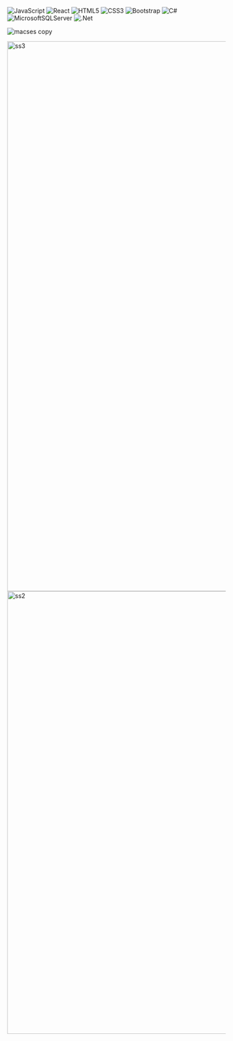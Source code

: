 ![JavaScript](https://img.shields.io/badge/javascript-%23323330.svg?style=for-the-badge&logo=javascript&logoColor=%23F7DF1E)
![React](https://img.shields.io/badge/react-%2320232a.svg?style=for-the-badge&logo=react&logoColor=%2361DAFB)
![HTML5](https://img.shields.io/badge/html5-%23E34F26.svg?style=for-the-badge&logo=html5&logoColor=white)
![CSS3](https://img.shields.io/badge/css3-%231572B6.svg?style=for-the-badge&logo=css3&logoColor=white)
![Bootstrap](https://img.shields.io/badge/bootstrap-%238511FA.svg?style=for-the-badge&logo=bootstrap&logoColor=white)
![C#](https://img.shields.io/badge/c%23-%23239120.svg?style=for-the-badge&logo=csharp&logoColor=white)
![MicrosoftSQLServer](https://img.shields.io/badge/Microsoft%20SQL%20Server-CC2927?style=for-the-badge&logo=microsoft%20sql%20server&logoColor=white)
![.Net](https://img.shields.io/badge/.NET-5C2D91?style=for-the-badge&logo=.net&logoColor=white)

![macses copy](https://github.com/MaxAguilar712/MaxAuto/assets/143422478/e640a784-e08f-4e27-bb65-81e976a6c810)

<img width="1267" alt="ss3" src="https://github.com/MaxAguilar712/MaxAuto/assets/143422478/ae024aa5-b174-4b7c-83b4-8f40e79de7ff">

<img width="1020" alt="ss2" src="https://github.com/MaxAguilar712/MaxAuto/assets/143422478/70b32317-9d57-494c-bc46-936584e99050">
